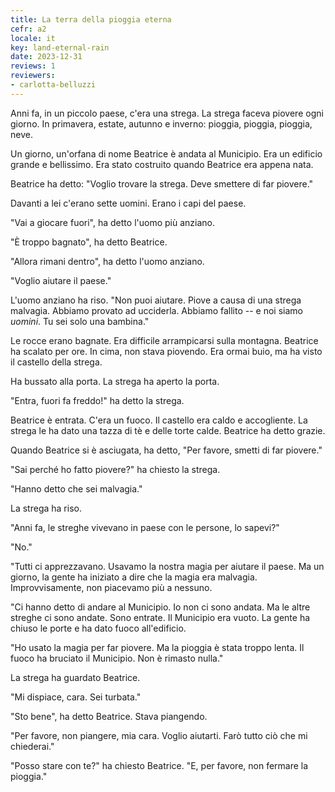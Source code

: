 ```yaml
---
title: La terra della pioggia eterna
cefr: a2
locale: it
key: land-eternal-rain
date: 2023-12-31
reviews: 1
reviewers:
- carlotta-belluzzi
---
```


Anni fa, in un piccolo paese, c'era una strega. La strega faceva piovere ogni giorno. In primavera, estate, autunno e inverno: pioggia, pioggia, pioggia, neve.

Un giorno, un'orfana di nome Beatrice è andata al Municipio. Era un edificio grande e bellissimo. Era stato costruito quando Beatrice era appena nata.

Beatrice ha detto: "Voglio trovare la strega. Deve smettere di far piovere."

Davanti a lei c'erano sette uomini. Erano i capi del paese.

"Vai a giocare fuori", ha detto l'uomo più anziano.

"È troppo bagnato", ha detto Beatrice.

"Allora rimani dentro", ha detto l'uomo anziano.

"Voglio aiutare il paese."

L'uomo anziano ha riso. "Non puoi aiutare. Piove a causa di una strega malvagia. Abbiamo provato ad ucciderla. Abbiamo fallito -- e noi siamo *uomini*. Tu sei solo una bambina."

Le rocce erano bagnate. Era difficile arrampicarsi sulla montagna. Beatrice ha scalato per ore. In cima, non stava piovendo. Era ormai buio, ma ha visto il castello della strega.

Ha bussato alla porta. La strega ha aperto la porta.

"Entra, fuori fa freddo!" ha detto la strega.

Beatrice è entrata. C'era un fuoco. Il castello era caldo e accogliente. La strega le ha dato una tazza di tè e delle torte calde. Beatrice ha detto grazie.

Quando Beatrice si è asciugata, ha detto, "Per favore, smetti di far piovere."

"Sai perché ho fatto piovere?" ha chiesto la strega.

"Hanno detto che sei malvagia."

La strega ha riso.

"Anni fa, le streghe vivevano in paese con le persone, lo sapevi?"

"No."

"Tutti ci apprezzavano. Usavamo la nostra magia per aiutare il paese. Ma un giorno, la gente ha iniziato a dire che la magia era malvagia. Improvvisamente, non piacevamo più a nessuno.

"Ci hanno detto di andare al Municipio. Io non ci sono andata. Ma le altre streghe ci sono andate. Sono entrate. Il Municipio era vuoto. La gente ha chiuso le porte e ha dato fuoco all'edificio.

"Ho usato la magia per far piovere. Ma la pioggia è stata troppo lenta. Il fuoco ha bruciato il Municipio. Non è rimasto nulla."

La strega ha guardato Beatrice.

"Mi dispiace, cara. Sei turbata."

"Sto bene", ha detto Beatrice. Stava piangendo.

"Per favore, non piangere, mia cara. Voglio aiutarti. Farò tutto ciò che mi chiederai."

"Posso stare con te?" ha chiesto Beatrice. "E, per favore, non fermare la pioggia."
